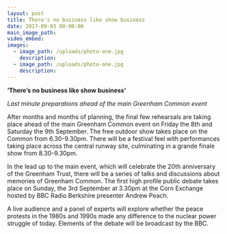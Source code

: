 ```yaml
---
layout: post
title: There's no business like show business
date: 2017-09-03 00:00:00
main_image_path:
video_embed:
images:
  - image_path: /uploads/photo-one.jpg
    description:
  - image_path: /uploads/photo-one.jpg
    description:
---
```



**‘There’s no business like show business’**

*Last minute preparations ahead of the main Greenham Common event*

After months and months of planning, the final few rehearsals are taking place ahead of the main Greenham Common event on Friday the 8th and Saturday the 9th September. The free outdoor show takes place on the Common from 6.30-9.30pm. There will be a festival feel with performances taking place across the central runway site, culminating in a grande finale show from 8.30-9.30pm.

In the lead up to the main event, which will celebrate the 20th anniversary of the Greenham Trust, there will be a series of talks and discussions about memories of Greenham Common. The first high profile public debate takes place on Sunday, the 3rd September at 3.30pm at the Corn Exchange hosted by BBC Radio Berkshire presenter Andrew Peach.

A live audience and a panel of experts will explore whether the peace protests in the 1980s and 1990s made any difference to the nuclear power struggle of today. Elements of the debate will be broadcast by the BBC.